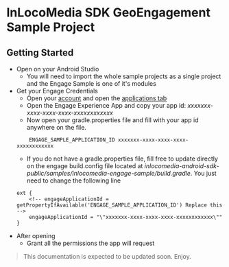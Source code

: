 InLocoMedia SDK GeoEngagement Sample Project
===

## Getting Started
* Open on your Android Studio
	* You will need to import the whole sample projects as a single project and the Engage Sample is one of it's modules
* Get your Engage Credentials
	* Open your [account](https://dashboard.inlocoengage.com) and open the [applications tab](https://dashboard.inlocoengage.com/apps)
	* Open the Engage Experience App and copy your app id: *xxxxxxx-xxxx-xxxx-xxxx-xxxxxxxxxxxx*
	* Now open your gradle.properties file and fill with your app id anywhere on the file.
	```
		ENGAGE_SAMPLE_APPLICATION_ID xxxxxxx-xxxx-xxxx-xxxx-xxxxxxxxxxxx
	```
	* If you do not have a gradle.properties file, fill free to update directly on the engage build.config file located at *inlocomedia-android-sdk-public/samples/inlocomedia-engage-sample/build.gradle*. You just need to change the following line
	```
	ext {
    	<!-- engageApplicationId = getPropertyIfAvailable('ENGAGE_SAMPLE_APPLICATION_ID') Replace this --> 
    	engageApplicationId = "\"xxxxxxx-xxxx-xxxx-xxxx-xxxxxxxxxxxx\""
	}
	```
* After opening
   * Grant all the permissions the app will request
   
> This documentation is expected to be updated soon. Enjoy.